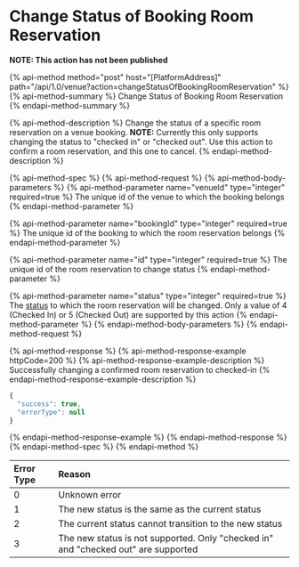 # Change Status of Booking Room Reservation

**NOTE: This action has not been published**

{% api-method method="post" host="\[PlatformAddress\]" path="/api/1.0/venue?action=changeStatusOfBookingRoomReservation" %}
{% api-method-summary %}
Change Status of Booking Room Reservation
{% endapi-method-summary %}

{% api-method-description %}
Change the status of a specific room reservation on a venue booking. **NOTE:** Currently this only supports changing the status to "checked in" or "checked out". Use this action to confirm a room reservation, and this one to cancel.
{% endapi-method-description %}

{% api-method-spec %}
{% api-method-request %}
{% api-method-body-parameters %}
{% api-method-parameter name="venueId" type="integer" required=true %}
The unique id of the venue to which the booking belongs
{% endapi-method-parameter %}

{% api-method-parameter name="bookingId" type="integer" required=true %}
The unique id of the booking to which the room reservation belongs
{% endapi-method-parameter %}

{% api-method-parameter name="id" type="integer" required=true %}
The unique id of the room reservation to change status
{% endapi-method-parameter %}

{% api-method-parameter name="status" type="integer" required=true %}
The [status](get-booking-room-reservation-list.md#room-reservation-status) to which the room reservation will be changed. Only a value of 4 (Checked In) or 5 (Checked Out) are supported by this action
{% endapi-method-parameter %}
{% endapi-method-body-parameters %}
{% endapi-method-request %}

{% api-method-response %}
{% api-method-response-example httpCode=200 %}
{% api-method-response-example-description %}
Successfully changing a confirmed room reservation to checked-in
{% endapi-method-response-example-description %}

```javascript
{
  "success": true,
  "errorType": null
}
```
{% endapi-method-response-example %}
{% endapi-method-response %}
{% endapi-method-spec %}
{% endapi-method %}

| Error Type | Reason |
| :--- | :--- |
| 0 | Unknown error |
| 1 | The new status is the same as the current status |
| 2 | The current status cannot transition to the new status |
| 3 | The new status is not supported. Only "checked in" and "checked out" are supported |

